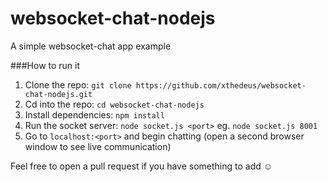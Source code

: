 # websocket-chat-nodejs
A simple websocket-chat app example

###How to run it
1. Clone the repo: `git clone https://github.com/xthedeus/websocket-chat-nodejs.git`
2. Cd into the repo: `cd websocket-chat-nodejs`
3. Install dependencies: `npm install`
4. Run the socket server: `node socket.js <port>` eg. `node socket.js 8001`
5. Go to `localhost:<port>` and begin chatting (open a second browser window to see live communication)

Feel free to open a pull request if you have something to add :relaxed:
